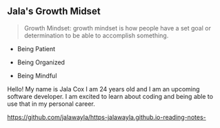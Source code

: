 ## Jala's Growth Midset 
> Growth Mindset: growth mindset is how people have a set goal or determination to be able to accomplish something. 

+ Being Patient 

+ Being Organized 

+ Being Mindful 

Hello! My name is Jala Cox I am 24 years old and I am an upcoming software developer. I am excited to learn about coding and being able to use that in my personal career. 

https://github.com/jalawayla/https-jalawayla.github.io-reading-notes-
